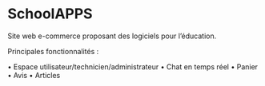 # SchoolAPPS

Site web e-commerce proposant des logiciels pour l’éducation.

Principales fonctionnalités :

• Espace utilisateur/technicien/administrateur
• Chat en temps réel
• Panier
• Avis
• Articles
